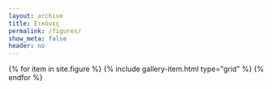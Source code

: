 ```yaml
---
layout: archive
title: Εικόνες 
permalink: /figures/
show_meta: false
header: no
---
```


<div class="grid__wrapper">
  {% for item in site.figure %}
    {% include gallery-item.html type="grid" %}
  {% endfor %}
</div>

